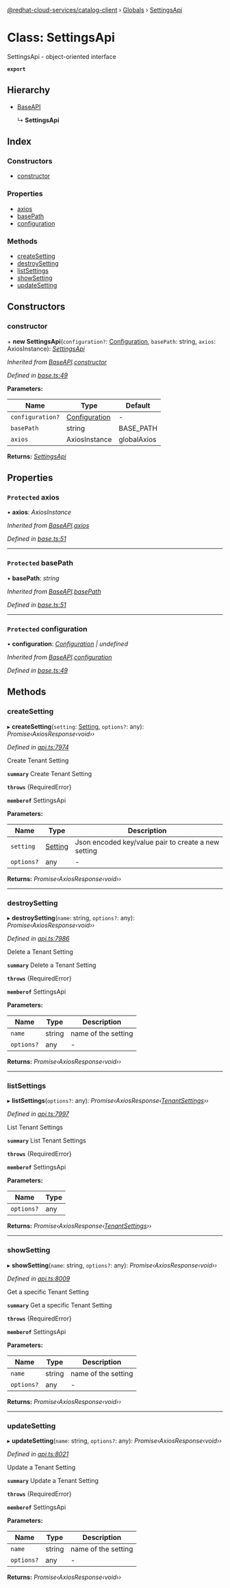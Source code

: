 [@redhat-cloud-services/catalog-client](../README.md) › [Globals](../globals.md) › [SettingsApi](settingsapi.md)

# Class: SettingsApi

SettingsApi - object-oriented interface

**`export`** 

## Hierarchy

* [BaseAPI](baseapi.md)

  ↳ **SettingsApi**

## Index

### Constructors

* [constructor](settingsapi.md#constructor)

### Properties

* [axios](settingsapi.md#protected-axios)
* [basePath](settingsapi.md#protected-basepath)
* [configuration](settingsapi.md#protected-configuration)

### Methods

* [createSetting](settingsapi.md#createsetting)
* [destroySetting](settingsapi.md#destroysetting)
* [listSettings](settingsapi.md#listsettings)
* [showSetting](settingsapi.md#showsetting)
* [updateSetting](settingsapi.md#updatesetting)

## Constructors

###  constructor

\+ **new SettingsApi**(`configuration?`: [Configuration](configuration.md), `basePath`: string, `axios`: AxiosInstance): *[SettingsApi](settingsapi.md)*

*Inherited from [BaseAPI](baseapi.md).[constructor](baseapi.md#constructor)*

*Defined in [base.ts:49](https://github.com/RedHatInsights/javascript-clients/blob/master/packages/catalog/base.ts#L49)*

**Parameters:**

Name | Type | Default |
------ | ------ | ------ |
`configuration?` | [Configuration](configuration.md) | - |
`basePath` | string | BASE_PATH |
`axios` | AxiosInstance | globalAxios |

**Returns:** *[SettingsApi](settingsapi.md)*

## Properties

### `Protected` axios

• **axios**: *AxiosInstance*

*Inherited from [BaseAPI](baseapi.md).[axios](baseapi.md#protected-axios)*

*Defined in [base.ts:51](https://github.com/RedHatInsights/javascript-clients/blob/master/packages/catalog/base.ts#L51)*

___

### `Protected` basePath

• **basePath**: *string*

*Inherited from [BaseAPI](baseapi.md).[basePath](baseapi.md#protected-basepath)*

*Defined in [base.ts:51](https://github.com/RedHatInsights/javascript-clients/blob/master/packages/catalog/base.ts#L51)*

___

### `Protected` configuration

• **configuration**: *[Configuration](configuration.md) | undefined*

*Inherited from [BaseAPI](baseapi.md).[configuration](baseapi.md#protected-configuration)*

*Defined in [base.ts:49](https://github.com/RedHatInsights/javascript-clients/blob/master/packages/catalog/base.ts#L49)*

## Methods

###  createSetting

▸ **createSetting**(`setting`: [Setting](../interfaces/setting.md), `options?`: any): *Promise‹AxiosResponse‹void››*

*Defined in [api.ts:7974](https://github.com/RedHatInsights/javascript-clients/blob/master/packages/catalog/api.ts#L7974)*

Create Tenant Setting

**`summary`** Create Tenant Setting

**`throws`** {RequiredError}

**`memberof`** SettingsApi

**Parameters:**

Name | Type | Description |
------ | ------ | ------ |
`setting` | [Setting](../interfaces/setting.md) | Json encoded key/value pair to create a new setting |
`options?` | any | - |

**Returns:** *Promise‹AxiosResponse‹void››*

___

###  destroySetting

▸ **destroySetting**(`name`: string, `options?`: any): *Promise‹AxiosResponse‹void››*

*Defined in [api.ts:7986](https://github.com/RedHatInsights/javascript-clients/blob/master/packages/catalog/api.ts#L7986)*

Delete a Tenant Setting

**`summary`** Delete a Tenant Setting

**`throws`** {RequiredError}

**`memberof`** SettingsApi

**Parameters:**

Name | Type | Description |
------ | ------ | ------ |
`name` | string | name of the setting |
`options?` | any | - |

**Returns:** *Promise‹AxiosResponse‹void››*

___

###  listSettings

▸ **listSettings**(`options?`: any): *Promise‹AxiosResponse‹[TenantSettings](../interfaces/tenantsettings.md)››*

*Defined in [api.ts:7997](https://github.com/RedHatInsights/javascript-clients/blob/master/packages/catalog/api.ts#L7997)*

List Tenant Settings

**`summary`** List Tenant Settings

**`throws`** {RequiredError}

**`memberof`** SettingsApi

**Parameters:**

Name | Type |
------ | ------ |
`options?` | any |

**Returns:** *Promise‹AxiosResponse‹[TenantSettings](../interfaces/tenantsettings.md)››*

___

###  showSetting

▸ **showSetting**(`name`: string, `options?`: any): *Promise‹AxiosResponse‹void››*

*Defined in [api.ts:8009](https://github.com/RedHatInsights/javascript-clients/blob/master/packages/catalog/api.ts#L8009)*

Get a specific Tenant Setting

**`summary`** Get a specific Tenant Setting

**`throws`** {RequiredError}

**`memberof`** SettingsApi

**Parameters:**

Name | Type | Description |
------ | ------ | ------ |
`name` | string | name of the setting |
`options?` | any | - |

**Returns:** *Promise‹AxiosResponse‹void››*

___

###  updateSetting

▸ **updateSetting**(`name`: string, `options?`: any): *Promise‹AxiosResponse‹void››*

*Defined in [api.ts:8021](https://github.com/RedHatInsights/javascript-clients/blob/master/packages/catalog/api.ts#L8021)*

Update a Tenant Setting

**`summary`** Update a Tenant Setting

**`throws`** {RequiredError}

**`memberof`** SettingsApi

**Parameters:**

Name | Type | Description |
------ | ------ | ------ |
`name` | string | name of the setting |
`options?` | any | - |

**Returns:** *Promise‹AxiosResponse‹void››*
